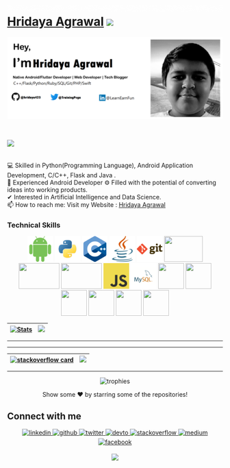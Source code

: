 # ![](https://github.com/Akash-Salvi/Akash-Salvi/blob/master/Hello(1).gif)[Hridaya Agrawal](https://github.com/hridaya423) <img src="https://raw.githubusercontent.com/MartinHeinz/MartinHeinz/master/wave.gif" width="30px">
<a href="http://hridaya423.github.io/"><img src="https://raw.githubusercontent.com/hridaya423/hridaya423/main/title_banner.png" /></a>

<br>

![](https://komarev.com/ghpvc/?username=hridaya423) <br><br>

💻 Skilled in Python(Programming Language), Android Application Development, C/C++, Flask and Java .\
📱 Experienced Android Developer
⚙️ Filled with the potential of converting ideas into working products.\
✔ Interested in Artificial Intelligence and Data Science.\
📫 How to reach me: Visit my Website : <a href="https://hridaya423.github.io/">Hridaya Agrawal</a>

### Technical Skills

<p align="center">
 <img height="60" width="60" src="https://raw.githubusercontent.com/github/explore/80688e429a7d4ef2fca1e82350fe8e3517d3494d/topics/android/android.png" />
 <img height="60" width="60" src="https://raw.githubusercontent.com/github/explore/80688e429a7d4ef2fca1e82350fe8e3517d3494d/topics/python/python.png" />
 <img height="60" width="60" src="https://raw.githubusercontent.com/github/explore/80688e429a7d4ef2fca1e82350fe8e3517d3494d/topics/cpp/cpp.png" />
 <img height="60" width="60" src="https://raw.githubusercontent.com/github/explore/80688e429a7d4ef2fca1e82350fe8e3517d3494d/topics/java/java.png" />
 <img height="60" width="60" src="https://raw.githubusercontent.com/github/explore/80688e429a7d4ef2fca1e82350fe8e3517d3494d/topics/git/git.png" />
 <img height="60" width="90" src="https://raw.githubusercontent.com/smv1999/smv1999/master/flask.png" />
 <img height="60" width="95" src="https://raw.githubusercontent.com/flutter/website/master/src/_assets/image/flutter-lockup-bg.jpg" />
 <img height="60" width="95" src="https://hackr.io/tutorials/learn-html-5/logo/logo-html-5?ver=1587977020" />
 <img height="60" width="60" src="https://raw.githubusercontent.com/github/explore/80688e429a7d4ef2fca1e82350fe8e3517d3494d/topics/javascript/javascript.png" />
 <img height="60" width="60" src="https://raw.githubusercontent.com/github/explore/80688e429a7d4ef2fca1e82350fe8e3517d3494d/topics/mysql/mysql.png" />
 <img height="60" width="60" src="https://x7d4c5z5.stackpathcdn.com/wp-content/uploads/2014/10/css3.jpg"/> 
 <img height="60" width="60" src="https://miro.medium.com/max/2732/1*MD4sw9im4sftZA5u6mfFSg.png"/> 
 <img height="60" width="60" src="https://images.g2crowd.com/uploads/product/image/large_detail/large_detail_1e0d62f445e6448af1e125f5702c8227/reactjs-development-services.png"/> 
<img height="60" width="60" src="https://miro.medium.com/max/2560/1*jAwFJjRn0DYRA3fnxrR9PQ.jpeg"/>
<img height="60" width="60" src="https://coralogix.com/wp-content/uploads/2018/04/Coralogix-Nodejs-integration.jpg"/>
<img height="60" width="60" src="https://miro.medium.com/max/336/0*TZfTsYARaJupeCTP.png"/>
 
 </p>
 

|[![Stats](https://github-readme-stats.vercel.app/api?username=hridaya423&show_icons=true&theme=tokyonight&count_private=true)](https://github-readme-stats.vercel.app/api/top-langs/?username=hridaya423&hide=c%23,powershell,java&title_color=2aa889&text_color=99d1ce&icon_color=2bbc8a&bg_color=0c1014&langs_count=8&layout=compact) |<img src="https://github-readme-stats.vercel.app/api/top-langs/?username=hridaya423&hide=c%23,powershell,java&title_color=2aa889&text_color=99d1ce&icon_color=2bbc8a&bg_color=0c1014&langs_count=8&layout=compact"/>|
|---|---|
 
 ---

---

|[![stackoverflow card](https://readme-components.vercel.app/api?component=stackoverflow&stackoverflowid=15129164)](https://stackoverflow.com/users/15129164/hridaya-agrawal) |<img src="https://github-readme-streak-stats.herokuapp.com/?user=hridaya423"/>|
|---|---|
 
 ---
 
 <p align="center">
<img src="https://github-profile-trophy.vercel.app/?username=hridaya423&row=2&column=3&margin-w=8&margin-h=8" alt="trophies" />
</p>
 
<p align="center">
 Show some ❤️ by starring some of the repositories!
</p>


## Connect with me

<div align="center">
 <a href="https://www.linkedin.com/in/learn-earn-and-fun-company-5341311ab/ " target="_blank">
<img src=https://img.shields.io/badge/linkedin-%231E77B5.svg?&style=for-the-badge&logo=linkedin&logoColor=white alt=linkedin style="margin-bottom: 5px;" />
</a>
<a href="https://github.com/hridaya423" target="_blank">
<img src=https://img.shields.io/badge/github-%2324292e.svg?&style=for-the-badge&logo=github&logoColor=white alt=github style="margin-bottom: 5px;" />
</a>
<a href="https://twitter.com/TrainingPega" target="_blank">
<img src=https://img.shields.io/badge/twitter-%2300acee.svg?&style=for-the-badge&logo=twitter&logoColor=white alt=twitter style="margin-bottom: 5px;" />
</a>
<a href="https://dev.to/hridaya423" target="_blank">
<img src=https://img.shields.io/badge/dev.to-%2308090A.svg?&style=for-the-badge&logo=dev.to&logoColor=white alt=devto style="margin-bottom: 5px;" />
</a>
<a href="https://stackoverflow.com/users/15129164/hridaya-agrawal" target="_blank">
<img src=https://img.shields.io/badge/stackoverflow-%23F28032.svg?&style=for-the-badge&logo=stackoverflow&logoColor=white alt=stackoverflow style="margin-bottom: 5px;" />
</a>
<a href="https://medium.com/@hridayahoney" target="_blank">
<img src=https://img.shields.io/badge/medium-%23292929.svg?&style=for-the-badge&logo=medium&logoColor=white alt=medium style="margin-bottom: 5px;" />
</a>  
<a href="https://www.facebook.com/profile.php?id=100027499144539/" target="_blank">
<img src=https://img.shields.io/badge/facebook-%232E87FB.svg?&style=for-the-badge&logo=facebook&logoColor=white alt=facebook style="margin-bottom: 5px;" />
</a>
</div>

<p align="center">
  <a href='https://github.com/hridaya423/'>
    <img width="75%" src="https://metrics.lecoq.io/hridaya423?template=classic&followup=1&isocalendar=1&isocalendar.duration=half-year&config.timezone=Asia%2FCalcutta&config.animated=true"/>
  </a>
</p>


